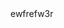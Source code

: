 <!--
 * @Description:
 * @Version: 1.0
 * @Author: fcli
 * @Date: 2022-02-18 09:42:24
-->
<html>
  <div style="color:">ewfrefw3r</div>
</html>
